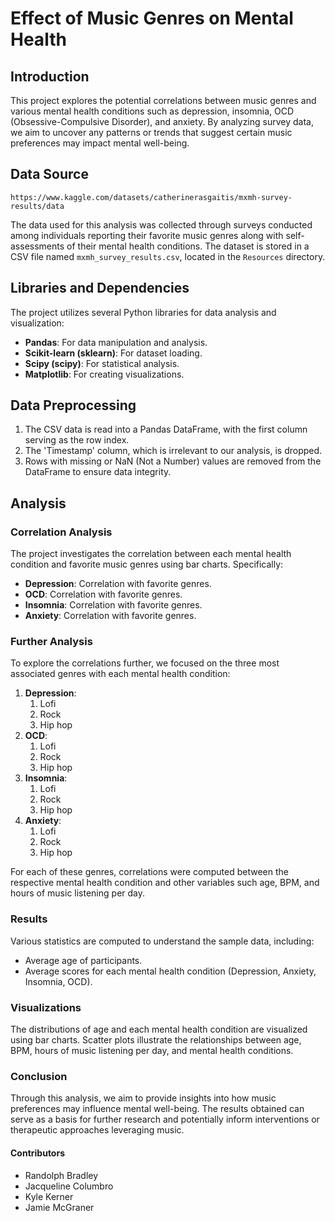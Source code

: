# Effect of Music Genres on Mental Health

## Introduction
This project explores the potential correlations between music genres and various mental health conditions such as depression, insomnia, OCD (Obsessive-Compulsive Disorder), and anxiety. By analyzing survey data, we aim to uncover any patterns or trends that suggest certain music preferences may impact mental well-being.

## Data Source
`https://www.kaggle.com/datasets/catherinerasgaitis/mxmh-survey-results/data`

The data used for this analysis was collected through surveys conducted among individuals reporting their favorite music genres along with self-assessments of their mental health conditions. The dataset is stored in a CSV file named `mxmh_survey_results.csv`, located in the `Resources` directory.

## Libraries and Dependencies
The project utilizes several Python libraries for data analysis and visualization:
* **Pandas**: For data manipulation and analysis.
* **Scikit-learn (sklearn)**: For dataset loading.
* **Scipy (scipy)**: For statistical analysis.
* **Matplotlib**: For creating visualizations.

## Data Preprocessing
1. The CSV data is read into a Pandas DataFrame, with the first column serving as the row index. 
2. The 'Timestamp' column, which is irrelevant to our analysis, is dropped. 
3. Rows with missing or NaN (Not a Number) values are removed from the DataFrame to ensure data integrity. 

## Analysis 

### Correlation Analysis
The project investigates the correlation between each mental health condition and favorite music genres using bar charts. Specifically: 
* **Depression**: Correlation with favorite genres.
* **OCD**: Correlation with favorite genres.
* **Insomnia**: Correlation with favorite genres.
* **Anxiety**: Correlation with favorite genres.

### Further Analysis 
To explore the correlations further, we focused on the three most associated genres with each mental health condition:
1. **Depression**:
   1. Lofi
   2. Rock
   3. Hip hop
2. **OCD**: 
   1. Lofi
   2. Rock
   3. Hip hop
3. **Insomnia**: 
   1. Lofi
   2. Rock
   3. Hip hop
4. **Anxiety**:
   1. Lofi
   2. Rock
   3. Hip hop

For each of these genres, correlations were computed between the respective mental health condition and other variables such age, BPM, and hours of music listening per day. 

### Results
Various statistics are computed to understand the sample data, including:
* Average age of participants.
* Average scores for each mental health condition (Depression, Anxiety, Insomnia, OCD).

### Visualizations
The distributions of age and each mental health condition are visualized using bar charts. Scatter plots illustrate the relationships between age, BPM, hours of music listening per day, and mental health conditions.

### Conclusion
Through this analysis, we aim to provide insights into how music preferences may influence mental well-being. The results obtained can serve as a basis for further research and potentially inform interventions or therapeutic approaches leveraging music.

#### Contributors
* Randolph Bradley
* Jacqueline Columbro
* Kyle Kerner 
* Jamie McGraner

